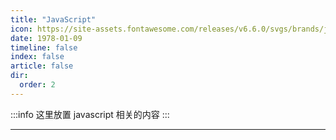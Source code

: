 ```yaml
---
title: "JavaScript"
icon: https://site-assets.fontawesome.com/releases/v6.6.0/svgs/brands/js.svg
date: 1978-01-09
timeline: false
index: false
article: false
dir:
  order: 2
---
```


:::info
这里放置 javascript 相关的内容
:::

---

<Catalog />
